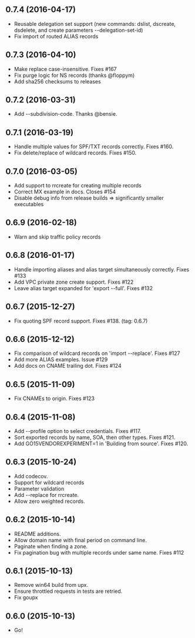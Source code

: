 ## 0.7.4 (2016-04-17)

- Reusable delegation set support (new commands: dslist, dscreate, dsdelete, and create parameters --delegation-set-id)
- Fix import of routed ALIAS records

## 0.7.3 (2016-04-10)

- Make replace case-insensitive. Fixes #167
- Fix purge logic for NS records (thanks @floppym) 
- Add sha256 checksums to releases 

## 0.7.2 (2016-03-31)

- Add --subdivision-code. Thanks @bensie.

## 0.7.1 (2016-03-19)

- Handle multiple values for SPF/TXT records correctly. Fixes #160.
- Fix delete/replace of wildcard records. Fixes #150.

## 0.7.0 (2016-03-05)

- Add support to rrcreate for creating multiple records
- Correct MX example in docs. Closes #154
- Disable debug info from release builds => significantly smaller executables

## 0.6.9 (2016-02-18)

- Warn and skip traffic policy records

## 0.6.8 (2016-01-17)

- Handle importing aliases and alias target simultaneously correctly. Fixes #133
- Add VPC private zone create support. Fixes #122
- Leave alias target expanded for 'export --full'. Fixes #132

## 0.6.7 (2015-12-27)

- Fix quoting SPF record support. Fixes #138.  (tag: 0.6.7)

## 0.6.6 (2015-12-12)

- Fix comparison of wildcard records on 'import --replace'. Fixes #127
- Add more ALIAS examples. Issue #129
- Add docs on CNAME trailing dot. Fixes #124

## 0.6.5 (2015-11-09)

- Fix CNAMEs to origin. Fixes #123

## 0.6.4 (2015-11-08)

- Add --profile option to select credentials. Fixes #117.
- Sort exported records by name, SOA, then other types. Fixes #121.
- Add GO15VENDOREXPERIMENT=1 in 'Building from source'. Fixes #120.

## 0.6.3 (2015-10-24)

- Add codecov.
- Support for wildcard records
- Parameter validation
- Add --replace for rrcreate.
- Allow zero weighted records.

## 0.6.2 (2015-10-14)

- README additions.
- Allow domain name with final period on command line.
- Paginate when finding a zone.
- Fix pagination bug with multiple records under same name. Fixes #112

## 0.6.1 (2015-10-13)

- Remove win64 build from upx.
- Ensure throttled requests in tests are retried.
- Fix goupx

## 0.6.0 (2015-10-13)

- Go!
